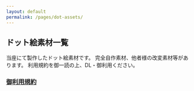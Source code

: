 ```yaml
---
layout: default
permalink: /pages/dot-assets/
---
```


<p><h2>ドット絵素材一覧</h2></p>
当座にて製作したドット絵素材です。  
完全自作素材、他者様の改変素材等があります。  
利用規約を御一読の上、DL・御利用ください。  
  
<h3><a href="/pages/LICENSE/">御利用規約</a></h3>

<br>
